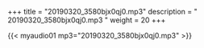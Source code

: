 +++
title = "20190320_3580bjx0qj0.mp3"
description = " 20190320_3580bjx0qj0.mp3 "
weight = 20
+++

{{< myaudio01 mp3="20190320_3580bjx0qj0.mp3" >}}

